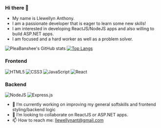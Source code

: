 ### Hi there 👋

- My name is Llewellyn Anthony.
- I am a passionate developer that is eager to learn some new skills!
- I am interested in developing ReactJS/NodeJS apps and also willing to build ASP.NET apps.
- I am focused and a hard worker as well as a problem solver.


![PleaBanshee's GitHub stats](https://github-readme-stats.vercel.app/api?username=PleaBanshee&show_icons=true)
[![Top Langs](https://github-readme-stats.vercel.app/api/top-langs/?username=PleaBanshee&layout=compact)](https://github.com/PleaBanshee/github-readme-stats)

### Frontend

<div>
  <img  alt="HTML5" src="https://img.shields.io/badge/html5-%23E34F26.svg?style=for-the-badge&logo=html5&logoColor=white"/>
  <img  alt="CSS3" src="https://img.shields.io/badge/css3-%231572B6.svg?style=for-the-badge&logo=css3&logoColor=white"/>
  <img  alt="JavaScript" src="https://img.shields.io/badge/javascript-%23323330.svg?style=for-the-badge&logo=javascript&logoColor=%23F7DF1E"/>
  <img  alt="React" src="https://img.shields.io/badge/react-%2320232a.svg?style=for-the-badge&logo=react&logoColor=%2361DAFB"/>
</div>

### Backend
<div>
  <img  alt="NodeJS" src="https://img.shields.io/badge/node.js-%2343853D.svg?style=for-the-badge&logo=node-dot-js&logoColor=white"/>
  <img  alt="Express.js" src="https://img.shields.io/badge/express.js-%23404d59.svg?style=for-the-badge&logo=express&logoColor=%2361DAFB"/>
</div>

- 🔭 I’m currently working on improving my general softskills and frontend styling/backend logic
- 👯 I’m looking to collaborate on ReactJS or ASP.NET apps. 
- 📫 How to reach me: llewellynant@gmail.com
